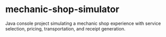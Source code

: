 # mechanic-shop-simulator
Java console project simulating a mechanic shop experience with service selection, pricing, transportation, and receipt generation.
